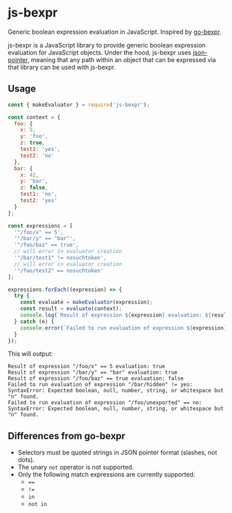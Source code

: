 # js-bexpr

Generic boolean expression evaluation in JavaScript.
Inspired by [go-bexpr](https://github.com/hashicorp/go-bexpr).

js-bexpr is a JavaScript library to provide generic boolean expression
evaluation for JavaScript objects. Under the hood, js-bexpr uses
[json-pointer][json-pointer], meaning that any path within an object that can be
expressed via that library can be used with js-bexpr.

[json-pointer]: https://github.com/manuelstofer/json-pointer

## Usage

```js
const { makeEvaluator } = require('js-bexpr');

const context = {
  foo: {
    x: 5,
    y: 'foo',
    z: true,
    test1: 'yes',
    test2: 'no'
  },
  bar: {
    x: 42,
    y: 'bar',
    z: false,
    test1: 'no',
    test2: 'yes'
  }
};

const expressions = [
  '"/foo/x" == 5',
  '"/bar/y" == "bar"',
  '"/foo/baz" == true',
  // will error in evaluator creation
  '"/bar/test1" != nosuchtoken',
  // will error in evaluator creation
  '"/foo/test2" == nosuchtoken'
];

expressions.forEach((expression) => {
  try {
    const evaluate = makeEvaluator(expression);
    const result = evaluate(context);
    console.log(`Result of expression ${expression} evaluation: ${result}`);
  } catch (e) {
    console.error(`Failed to run evaluation of expression ${expression}: ${e}`);
  }
});
```

This will output:

```
Result of expression "/foo/x" == 5 evaluation: true
Result of expression "/bar/y" == "bar" evaluation: true
Result of expression "/foo/baz" == true evaluation: false
Failed to run evaluation of expression "/bar/hidden" != yes: SyntaxError: Expected boolean, null, number, string, or whitespace but "n" found.
Failed to run evaluation of expression "/foo/unexported" == no: SyntaxError: Expected boolean, null, number, string, or whitespace but "n" found.
```

## Differences from go-bexpr

- Selectors must be quoted strings in JSON pointer format (slashes, not dots).
- The unary `not` operator is not supported.
- Only the following match expressions are currently supported:
  - `==`
  - `!=`
  - `in`
  - `not in`
